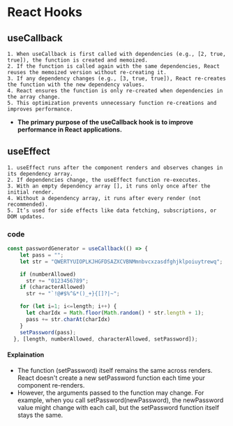 # React Hooks
## useCallback
```
1. When useCallback is first called with dependencies (e.g., [2, true, true]), the function is created and memoized.
2. If the function is called again with the same dependencies, React reuses the memoized version without re-creating it.
3. If any dependency changes (e.g., [3, true, true]), React re-creates the function with the new dependency values.
4. React ensures the function is only re-created when dependencies in the array change.
5. This optimization prevents unnecessary function re-creations and improves performance.
```
- **The primary purpose of the useCallback hook is to improve performance in React applications.**

## useEffect
```
1. useEffect runs after the component renders and observes changes in its dependency array.
2. If dependencies change, the useEffect function re-executes.
3. With an empty dependency array [], it runs only once after the initial render.
4. Without a dependency array, it runs after every render (not recommended).
5. It’s used for side effects like data fetching, subscriptions, or DOM updates.
```

### code
```javascript
const passwordGenerator = useCallback(() => {
    let pass = "";
    let str = "QWERTYUIOPLKJHGFDSAZXCVBNMmnbvcxzasdfghjklpoiuytrewq";

    if (numberAllowed) 
      str += "0123456789";
    if (characterAllowed)
      str += "`!@#$%^&*()_+}{[]?|~";

    for (let i=1; i<=length; i++) {
      let charIdx = Math.floor(Math.random() * str.length + 1);
      pass += str.charAt(charIdx)
    }
    setPassword(pass);
  }, [length, numberAllowed, characterAllowed, setPassword]);
```
#### Explaination
- The function (setPassword) itself remains the same across renders. React doesn't create a new setPassword function each time your component re-renders.
- However, the arguments passed to the function may change. For example, when you call setPassword(newPassword), the newPassword value might change with each call, but the setPassword function itself stays the same.